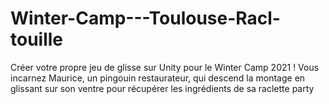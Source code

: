 # Winter-Camp---Toulouse-Racl-touille
Créer votre propre jeu de glisse sur Unity pour le Winter Camp 2021 ! Vous incarnez Maurice, un pingouin restaurateur, qui descend la montage en glissant sur son ventre pour récupérer les ingrédients de sa raclette party

